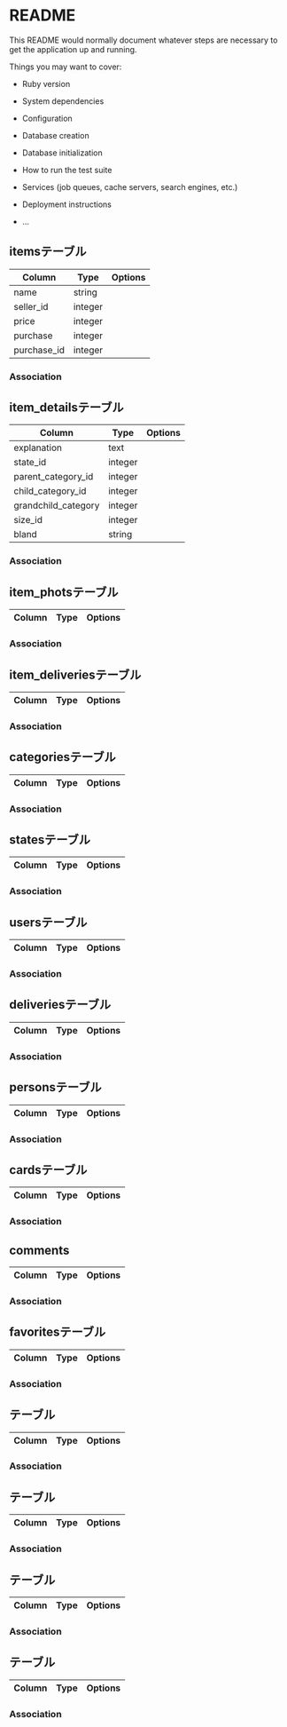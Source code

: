 # README

This README would normally document whatever steps are necessary to get the
application up and running.

Things you may want to cover:

* Ruby version

* System dependencies

* Configuration

* Database creation

* Database initialization

* How to run the test suite

* Services (job queues, cache servers, search engines, etc.)

* Deployment instructions

* ...

## itemsテーブル

|Column|Type|Options|
|------|----|-------|
|name|string||
|seller_id|integer||
|price|integer||
|purchase|integer||
|purchase_id|integer||

### Association

## item_detailsテーブル

|Column|Type|Options|
|------|----|-------|
|explanation|text||
|state_id|integer||
|parent_category_id|integer||
|child_category_id|integer||
|grandchild_category|integer||
|size_id|integer||
|bland|string||

### Association

## item_photsテーブル

|Column|Type|Options|
|------|----|-------|

### Association

## item_deliveriesテーブル

|Column|Type|Options|
|------|----|-------|

### Association

## categoriesテーブル

|Column|Type|Options|
|------|----|-------|

### Association


## statesテーブル

|Column|Type|Options|
|------|----|-------|

### Association


## usersテーブル

|Column|Type|Options|
|------|----|-------|

### Association

## deliveriesテーブル

|Column|Type|Options|
|------|----|-------|

### Association

## personsテーブル

|Column|Type|Options|
|------|----|-------|

### Association

## cardsテーブル

|Column|Type|Options|
|------|----|-------|

### Association

## comments

|Column|Type|Options|
|------|----|-------|

### Association

## favoritesテーブル

|Column|Type|Options|
|------|----|-------|

### Association

## テーブル

|Column|Type|Options|
|------|----|-------|

### Association

## テーブル

|Column|Type|Options|
|------|----|-------|

### Association

## テーブル

|Column|Type|Options|
|------|----|-------|

### Association

## テーブル

|Column|Type|Options|
|------|----|-------|

### Association

